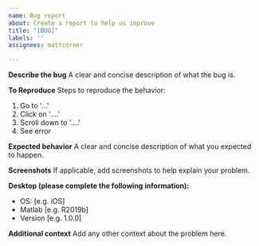 ```yaml
---
name: Bug report
about: Create a report to help us improve
title: "[BUG]"
labels: ''
assignees: mattcorner

---
```


**Describe the bug**
A clear and concise description of what the bug is.

**To Reproduce**
Steps to reproduce the behavior:
1. Go to '...'
2. Click on '....'
3. Scroll down to '....'
4. See error

**Expected behavior**
A clear and concise description of what you expected to happen.

**Screenshots**
If applicable, add screenshots to help explain your problem.

**Desktop (please complete the following information):**
 - OS: [e.g. iOS]
 - Matlab [e.g. R2019b]
 - Version [e.g. 1.0.0]

**Additional context**
Add any other context about the problem here.

